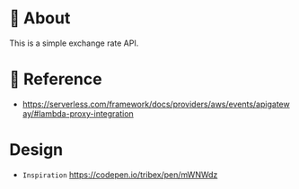 # :rocket: About
This is a simple exchange rate API.

# :book: Reference
- https://serverless.com/framework/docs/providers/aws/events/apigateway/#lambda-proxy-integration

# Design
- `Inspiration` https://codepen.io/tribex/pen/mWNWdz